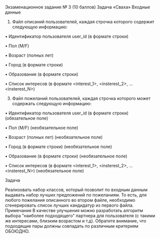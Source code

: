 Экзаменационное задание № 3 (10 баллов)
Задача «Сваха» 
Входные данные
1) Файл описаний пользователей, каждая строчка которого содержит следующую информацию:
   
•	Идентификатор пользователя user_id (в формате строки)

•	Пол (M/F)

•	Возраст (полных лет)

•	Город (в формате строки)

•	Образование (в формате строки)

•	Список интересов (в формате <interest_1>, <insterest_2>, ... <insterest_N>)

3) Файл пожеланий пользователей, каждая строчка которого может содержать следующую информацию:
   
•	Идентификатор пользователя user_id (в формате строки) (обязательное поле)

•	Пол (M/F) (необязательное поле)

•	Возраст (полных лет) (необязательное поле)

•	Город (в формате строки) (необязательное поле)

•	Образование (в формате строки) (необязательное поле)

•	Список интересов (в формате <interest_1>, <insterest_2>, ... <insterest_N>) (необязательное поле)

Задача

Реализовать набор классов, который позволит по входным данным выдавать набор лучших предложений по пожеланиям. То есть, для любого пожелания описанного во втором файле, необходимо сгенерировать список лучших кандидатур из первого файла.
Примечания
В качестве улучшения можно разработать алгоритм выбора "наиболее подходящего" партнера для пользователя (с такими же интересами, близким возрастом и т.д).
Обратите внимание, что подходящие пары должны совпадать по различным критериям ОБОЮДНО.
